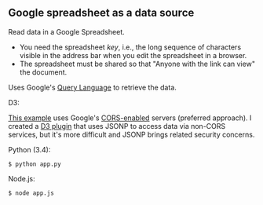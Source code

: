 
## Google spreadsheet as a data source

Read data in a Google Spreadsheet. 
* You need the spreadsheet <i>key</i>, i.e., the long sequence of characters visible in the address bar when you edit the spreadsheet in a browser.  
* The spreadsheet must be shared so that "Anyone with the link can view" the document.

Uses Google's <a href="https://developers.google.com/chart/interactive/docs/querylanguage">Query Language</a> to retrieve the data.

D3:

<a href="http://bl.ocks.org/pbogden/d46d6dbfcd6f35a3ccda">This example</a> uses Google's <a href="http://enable-cors.org">CORS-enabled</a> servers (preferred approach).  I created a <a href="http://bl.ocks.org/pbogden/62244b94a1da2db963db">D3 plugin</a> that uses JSONP to access data via non-CORS services, but it's more difficult and JSONP brings related security concerns.

Python (3.4):
```
$ python app.py
```

Node.js:
```
$ node app.js
```

